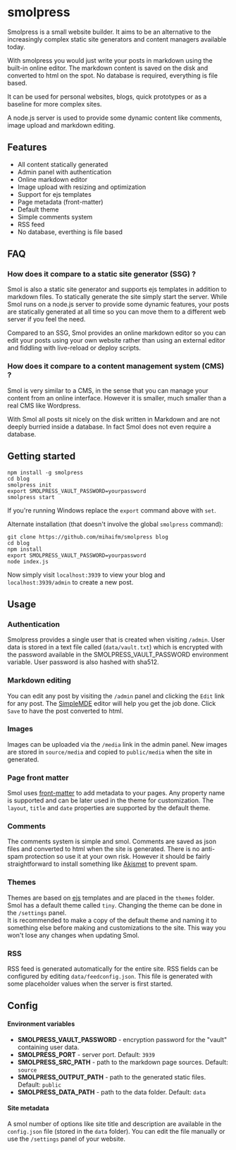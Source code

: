 # smolpress

Smolpress is a small website builder. It aims to be an alternative to the increasingly complex static site generators and content managers available today.

With smolpress you would just write your posts in markdown using the built-in online editor. The markdown content is saved on the disk and converted to html on the spot.
No database is required, everything is file based.    

It can be used for personal websites, blogs, quick prototypes or as a baseline for more complex sites.

A node.js server is used to provide some dynamic content like comments, image upload and markdown editing.

## Features

* All content statically generated
* Admin panel with authentication
* Online markdown editor
* Image upload with resizing and optimization
* Support for ejs templates
* Page metadata (front-matter)
* Default theme
* Simple comments system
* RSS feed
* No database, everthing is file based

## FAQ

### How does it compare to a static site generator (SSG) ?

Smol is also a static site generator and supports ejs templates in addition to markdown files. To statically generate the site simply start the server.
While Smol runs on a node.js server to provide some dynamic features, your posts are statically generated at all time so you can move them to a different web server if you feel the need.

Compared to an SSG, Smol provides an online markdown editor so you can edit your posts using your own website rather than using an external editor and fiddling with live-reload or deploy scripts.

### How does it compare to a content management system (CMS) ?

Smol is very similar to a CMS, in the sense that you can manage your content from an online interface. However it is smaller, much smaller than a real CMS like Wordpress.

With Smol all posts sit nicely on the disk written in Markdown and are not deeply burried inside a database. In fact Smol does not even require a database.

## Getting started

    npm install -g smolpress
    cd blog
    smolpress init
    export SMOLPRESS_VAULT_PASSWORD=yourpassword
    smolpress start

If you're running Windows replace the `export` command above with `set`.

Alternate installation (that doesn't involve the global `smolpress` command):

    git clone https://github.com/mihaifm/smolpress blog
    cd blog
    npm install
    export SMOLPRESS_VAULT_PASSWORD=yourpassword
    node index.js

Now simply visit `localhost:3939` to view your blog and `localhost:3939/admin` to create a new post.

## Usage

###  Authentication

Smolpress provides a single user that is created when visiting `/admin`. User data is stored in a text file called (`data/vault.txt`) which is encrypted with the password available in the 
SMOLPRESS_VAULT_PASSWORD environment variable. User password is also hashed with sha512.

### Markdown editing

You can edit any post by visiting the `/admin` panel and clicking the `Edit` link for any post. The [SimpleMDE](https://simplemde.com/) editor will help you get the job done. Click `Save` to have the post converted to html.

### Images

Images can be uploaded via the `/media` link in the admin panel. New images are stored in `source/media` and copied to `public/media` when the site in generated.

### Page front matter

Smol uses [front-matter](https://jekyllrb.com/docs/front-matter/) to add metadata to your pages. Any property name is supported and can be later used in the theme for customization.
The `layout`, `title` and `date` properties are supported by the default theme.

### Comments

The comments system is simple and smol. Comments are saved as json files and converted to html when the site is generated. 
There is no anti-spam protection so use it at your own risk. However it should be fairly straightforward to install something like [Akismet](https://www.npmjs.com/package/akismet-api) to prevent spam.

### Themes

Themes are based on [ejs](https://ejs.co/) templates and are placed in the `themes` folder. Smol has a default theme called `tiny`. Changing the theme can be done in the `/settings`
panel.     
It is recommended to make a copy of the default theme and naming it to something else before making and customizations to the site. This way you won't lose any changes when updating Smol.

### RSS

RSS feed is generated automatically for the entire site. RSS fields can be configured by editing `data/feedconfig.json`. This file is generated with some placeholder values when the server is first started.

## Config

#### Environment variables

* __SMOLPRESS_VAULT_PASSWORD__ -  encryption password for the "vault" containing user data.
* __SMOLPRESS_PORT__ - server port. Default: `3939`
* __SMOLPRESS_SRC_PATH__ - path to the markdown page sources. Default: `source`
* __SMOLPRESS_OUTPUT_PATH__ - path to the generated static files. Default: `public`
* __SMOLPRESS_DATA_PATH__ - path to the data folder. Default: `data`

#### Site metadata

A smol number of options like site title and description are available in the `config.json` file (stored in the `data` folder). 
You can edit the file manually or use the `/settings` panel of your website.
